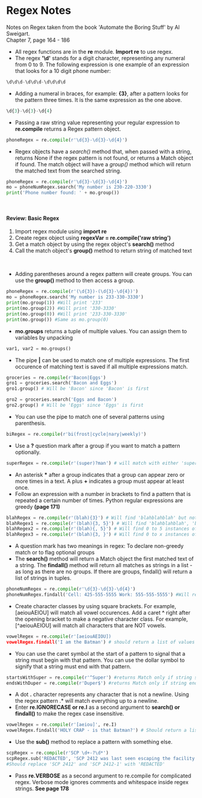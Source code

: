 # Regex Notes
Notes on Regex taken from the book 'Automate the Boring Stuff' by Al Sweigart.  
Chapter 7, page 164 - 186 
<br>
* All regex functions are in the **re** module. **Import re** to use regex.
* The regex **'\d'** stands for a digit character, representing any numeral from 0 to 9. The following expression is one example of an expression that looks for a 10 digit phone number:  

```python
\d\d\d-\d\d\d-\d\d\d\d
```
* Adding a numeral in braces, for example: **{3}**, after a pattern looks for the pattern three times. It is the same expression as the one above.

```python
\d{3}-\d{3}-\d{4}
```
* Passing a raw string value representing your regular expression to **re.compile** returns a Regex pattern object.
```python
phoneRegex = re.compile(r'\d{3}-\d{3}-\d{4}')
```
* Regex objects have a *search()* method that, when passed with a string, returns None if the regex pattern is not found, or returns a Match object if found. 
The match object will have a *group()* method which will return the matched text from the searched string.
```python
phoneRegex = re.compile(r'\d{3}-\d{3}-\d{4}')
mo = phoneNumRegex.search('My number is 230-220-3330')
print('Phone number found: ' + mo.group())
```
<br>  

#### Review: Basic Regex
1. Import regex module using **import re**
2. Create regex object using **regexVar = re.compile('raw string')**
3. Get a match object by using the regex object's **search()** method
4. Call the match object's **group()** method to return string of matched text  
<br>  

* Adding parentheses around a regex pattern will create groups. You can use the **group()** method to then access a group.
```python
phoneRegex = re.compile(r'(\d{3})-(\d{3}-\d{4})')
mo = phoneRegex.search('My number is 233-330-3330')
print(mo.group(1)) #Will print '233'
print(mo.group(2)) #Will print '330-3330'
print(mo.group(0)) #Will print '233-330-3330'
print(mo.group()) #Same as mo.group(0)
```
* **mo.groups** returns a tuple of multiple values. You can assign them to variables by unpacking
```python
var1, var2 = mo.groups()
```

* The pipe **|** can be used to match one of multiple expressions. The first occurence of matching text is saved if all multiple expressions match.
```python
groceries = re.compile(r'Bacon|Eggs')
gro1 = groceries.search('Bacon and Eggs')
gro1.group() # Will be 'Bacon' since 'Bacon' is first

gro2 = groceries.search('Eggs and Bacon')
gro2.group() # Will be 'Eggs' since 'Eggs' is first
```
* You can use the pipe to match one of several patterns using parenthesis.
```python
biRegex = re.compile(r'bi(frost|cycle|nary|weekly)')
```
* Use a **?** question mark after a group if you want to match a pattern optionally.
```python
superRegex = re.compile(r'(super)?man') # will match with either 'superman' or 'man'
```
* An asterisk **\*** after a group indicates that a group can appear zero or more times in a text. A plus **\+** indicates a group must appear at least once.
* Follow an expression with a number in brackets to find a pattern that is repeated a certain number of times. Python regular expressions are greedy **(page 171)**
```python
blahRegex = re.compile(r'(blah){3}') # Will find 'blahblahblah' but not 'blahblah'
blahRegex1 = re.compile(r'(blah){3, 5}') # Will find 'blahblahblah', 'blahblahblahblah', and 'blahblahblahblahblah'
blahRegex2 = re.compile(r'(blah){, 5}') # Will find 0 to 5 instances of 'blah' group
blahRegex3 = re.compile(r'(blah){3, }') # Will find 0 to x instances of 'blah' group
```
* A question mark has two meanings in regex: To declare non-greedy match or to flag optional groups
* The **search()** method will return a Match object the first matched text of a string. The **findall()** method will return all matches as strings in a list - as long as there are no groups. If there are groups, findall() will return a list of strings in tuples.
```python
phoneNumRegex = re.compile(r'\d{3}-\d{3}-\d{4}')
phoneNumRegex.findall('Cell: 425-555-5555 Work: 555-555-5555') #Will return a list
```
* Create character classes by using square brackets. For example, \[aeiouAEIOU\] will match all vowel occurences. Add a caret **^** right after the opening bracket to make a negative character class. For example, \[^aeiouAEIOU\] will match all characters that are NOT vowels.
```python
vowelRegex = re.compile(r'[aeiouAEIOU])
vowelRegex.findall('I am the Batman') # should return a list of values
```
* You can use the caret symbol at the start of a pattern to signal that a string must begin with that pattern. You can use the dollar symbol to signify that a string must end with that pattern.
```python
startsWithSuper = re.compile(r'^Super') #returns Match only if string starts with 'Super'
endsWithDuper = re.compile(r'Duper$') #returns Match only if string ends with 'Duper'
```
* A dot **\.** character represents any character that is not a newline. Using the regex pattern .* will match everything up to a newline.
* Enter **re.IGNORECASE or re.I** as a second argument to **search() or findall()** to make the regex case insensitive.
```python
vowelRegex = re.compile(r'[aeiou]', re.I)
vowelRegex.findall('HOLY CRAP - is that Batman?') # Should return a list [O, A, i... etc.]
```
* Use the **sub()** method to replace a pattern with something else.
```python
scpRegex = re.compile(r'SCP \d+-?\d*')
scpRegex.sub('REDACTED', 'SCP 2412 was last seen escaping the facility with SCP 2412-1')
#Should replace 'SCP 2412' and 'SCP 2412-1' with 'REDACTED'
```
* Pass **re.VERBOSE** as a second argument to re.compile for complicated regex. Verbose mode ignores comments and whitespace inside regex strings. **See page 178**
